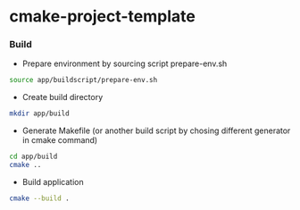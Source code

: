 # cmake-project-template

### Build
* Prepare environment by sourcing script prepare-env.sh
```bash
source app/buildscript/prepare-env.sh
```
* Create build directory
```bash
mkdir app/build
```
* Generate Makefile (or another build script by chosing different generator in cmake command)
```bash
cd app/build
cmake ..
```
* Build application
```bash
cmake --build .
```